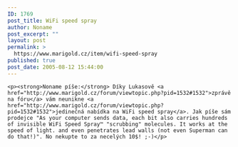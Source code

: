 ```yaml
---
ID: 1769
post_title: WiFi speed spray
author: Noname
post_excerpt: ""
layout: post
permalink: >
  https://www.marigold.cz/item/wifi-speed-spray
published: true
post_date: 2005-08-12 15:44:00
---
```

	<p><strong>Noname píše:</strong> Díky Lukasově <a href="http://www.marigold.cz/forum/viewtopic.php?pid=1532#1532">zprávě na fóru</a> vám neunikne <a href="http://www.marigold.cz/forum/viewtopic.php?pid=1532#1532">jedinečná nabídka na WiFi speed spray</a>. Jak píše sám prodejce "As your computer sends data, each bit also carries hundreds of invisible WiFi Speed Spray™ "scrubbing" molecules. It works at the speed of light. and even penetrates lead walls (not even Superman can do that!)". No nekupte to za necelých 10$! ;-)</p>